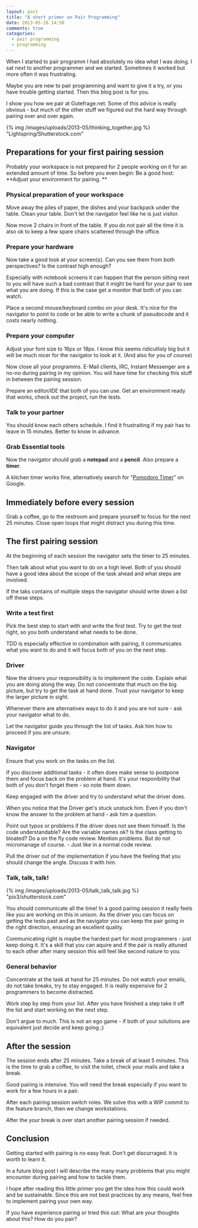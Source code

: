 ```yaml
---
layout: post
title: "A short primer on Pair Programming"
date: 2013-05-26 14:50
comments: true
categories: 
  - pair programming
  - programming
---
```


When I started to pair programm I had absolutely no idea what I was doing. I sat next to another programmer and we started. Sometimes it worked but more often it was frustrating.

Maybe you are new to pair programming and want to give it a try, or you have trouble getting started. Then this blog post is for you. 

I show you how we pair at Gutefrage.net. Some of this advice is really obvious - but much of the other stuff we figured out the hard way through pairing over and over again.

{% img  /images/uploads/2013-05/thinking_together.jpg %}
"Lightspring/Shutterstock.com" 

## Preparations for your first pairing session

Probably your workspace is not prepared for 2 people working on it for an extended amount of time. So before you even begin: Be a good host: **Adjust your environment for pairing. **

### Physical preparation of your workspace

Move away the piles of paper, the dishes and your backpack under the table. Clean your table. Don't let the navigator feel like he is just visitor.

Now move 2 chairs in front of the table. If you do not pair all the time it is also ok to keep a few spare chairs scattered through the office.

### Prepare your hardware

Now take a good look at your screen(s). Can you see them from both perspectives? Is the contrast high enough?

Especially with notebook screens it can happen that the person sitting next to you will have such a bad contrast that it might be hard for your pair to see what you are doing. If this is the case get a monitor that both of you can watch.

Place a second mouse/keyboard combo on your desk. It's nice for the navigator to point to code or be able to write a chunk of pseudocode and it costs nearly nothing.

### Prepare your computer

Adjust your font size to 16px or 18px. I know this seems ridicullisly big but it will be much nicer for the navigator to look at it. (And also for you of course)

Now close all your programms. E-Mail clients, IRC, Instant Messenger are a no-no during pairing in my opinion. You will have time for checking this stuff in between the pairing session.

Prepare an editor/IDE that both of you can use. Get an environment ready that works, check out the project, run the tests.

### Talk to your partner

You should know each others schedule. I find it frustraiting if my pair has to leave in 15 minutes. Better to know in advance.

### Grab Essential tools

Now the navigator should grab a **notepad** and a **pencil**. Also prepare a **timer**. 

A kitchen timer works fine, alternatively search for "[Pomodoro Timer][2]" on Google.

## Immediately before every session

Grab a coffee, go to the restroom and prepare yourself to focus for the next 25 minutes. Close open loops that might distract you during this time.

## The first pairing session

At the beginning of each session the navigator sets the timer to 25 minutes.

Then talk about what you want to do on a high level. Both of you should have a good idea about the scope of the task ahead and what steps are involved.

If the taks contains of multiple steps the navigator should write down a list off these steps.

### Write a test first

Pick the best step to start with and write the first test. Try to get the test right, so you both understand what needs to be done.

TDD is especially effective in combination with pairing, it communicates what you want to do and it will focus both of you on the next step.

### Driver

Now the drivers your responsibility is to implement the code. Explain what you are doing along the way. Do not concentrate that much on the big picture, but try to get the task at hand done. Trust your navigator to keep the larger picture in sight.

Whenever there are alternatives ways to do it and you are not sure - ask your navigator what to do.

Let the navigator guide you through the list of tasks. Ask him how to proceed if you are unsure.

### Navigator

Ensure that you work on the tasks on the list. 

If you discover additional tasks - it often does make sense to postpone them and focus back on the problem at hand. It's your responibility that both of you don't forget them - so note them down.

Keep engaged with the driver and try to understand what the driver does.

When you notice that the Driver get's stuck unstuck him. Even if you don't know the answer to the problem at hand - ask him a question. 

Point out typos or problems if the driver does not see them himself. Is the code understandable? Are the variable names ok? Is the class getting to bloated? Do a on the fly code review. Mention problems. But do not micromanage of course. - Just like in a normal code review.

Pull the driver out of the implementation if you have the feeling that you should change the angle. Discuss it with him.


### Talk, talk, talk!


{% img /images/uploads/2013-05/talk_talk_talk.jpg  %}
"pio3/shutterstock.com"


You should communicate all the time! In a good pairing session it really feels like you are working on this in unison. As the driver you can focus on getting the tests past and as the navigator you can keep the pair going in the right direction, ensuring an excellent quality.

Communicating right is maybe the hardest part for most programmers - just keep doing it. It's a skill that you can aquire and if the pair is really attuned to each other after many session this will feel like second nature to you.

### General behavior

Concentrate at the task at hand for 25 minutes. Do not watch your emails, do not take breaks, try to stay engaged. It is really expensive for 2 programmers to become distracted.

Work step by step from your list. After you have finished a step take it off the list and start working on the next step.

Don't argue to much. This is not an ego game - if both of your solutions are equivalent just decide and keep going ;)

## After the session

The session ends after 25 minutes. Take a break of at least 5 minutes. This is the time to grab a coffee, to visit the toilet, check your mails and take a break.

Good pairing is intensive. You will need the break especially if you want to work for a few hours in a pair.

After each pairing session switch roles. We solve this with a WIP commit to the feature branch, then we change workstations.

After the your break is over start another pairing session if needed.

## Conclusion

Getting started with pairing is no easy feat. Don't get discurraged. It is worth to learn it.

In a future blog post I will describe the many many problems that you might encounter during pairing and how to tackle them.

I hope after reading this little primer you get the idea how this could work and be sustainable. Since this are not best practices by any means, feel free to implement pairing your own way.

If you have experience pairing or tried this out: What are your thoughts about this? How do you pair?

[1]: https://mug.im/blog/2013/03/23/pair-programming-the-why/
[2]: https://www.google.com/search?q=pomodoro+timer